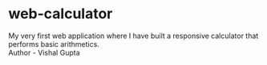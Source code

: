 # web-calculator <br>

My very first web application where I have built a responsive calculator that performs basic arithmetics.<br>
Author - Vishal Gupta
